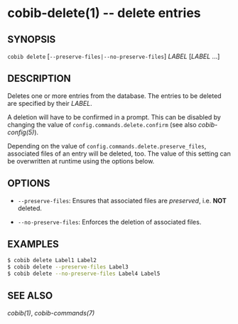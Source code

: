 cobib-delete(1) -- delete entries
=================================

## SYNOPSIS

`cobib delete` [`--preserve-files|--no-preserve-files`] _LABEL_ [_LABEL_ ...]

## DESCRIPTION

Deletes one or more entries from the database.
The entries to be deleted are specified by their _LABEL_.

A deletion will have to be confirmed in a prompt.
This can be disabled by changing the value of `config.commands.delete.confirm` (see also _cobib-config(5)_).

Depending on the value of `config.commands.delete.preserve_files`, associated files of an entry will be deleted, too.
The value of this setting can be overwritten at runtime using the options below.

## OPTIONS

  * `--preserve-files`:
    Ensures that associated files are _preserved_, i.e. **NOT** deleted.

  * `--no-preserve-files`:
    Enforces the deletion of associated files.

## EXAMPLES

```bash
$ cobib delete Label1 Label2
$ cobib delete --preserve-files Label3
$ cobib delete --no-preserve-files Label4 Label5
```

## SEE ALSO

_cobib(1)_, _cobib-commands(7)_

[//]: # ( vim: set ft=markdown tw=0: )
